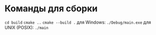 # Команды для сборки

`cd build`
`cmake ..`
`cmake --build .`
для Windows: `./Debug/main.exe`
для UNIX (POSIX): `./main`